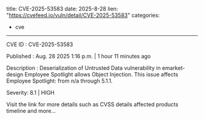  
title: CVE-2025-53583
date: 2025-8-28
lien: "https://cvefeed.io/vuln/detail/CVE-2025-53583"
categories:
  - cve
---

CVE ID : CVE-2025-53583

Published :  Aug. 28
2025
1:16 p.m. | 1 hour
11 minutes ago

Description : Deserialization of Untrusted Data vulnerability in emarket-design Employee Spotlight allows Object Injection. This issue affects Employee Spotlight: from n/a through 5.1.1.

Severity: 8.1 | HIGH

Visit the link for more details
such as CVSS details
affected products
timeline
and more...
